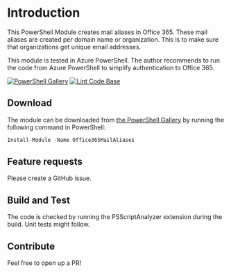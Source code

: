 # Introduction

This PowerShell Module creates mail aliases in Office 365. These mail aliases are created per domain name or organization. This is to make sure that organizations get unique email addresses.

This module is tested in Azure PowerShell. The author recommends to run the code from Azure PowerShell to simplify authentication to Office 365.

[![PowerShell Gallery](https://img.shields.io/powershellgallery/v/Office365MailAliases.svg?style=flat-square&label=PowerShell%20Gallery)](https://www.powershellgallery.com/packages/Office365MailAliases/)
[![Lint Code Base](https://github.com/DevSecNinja/Office365AliasModule/actions/workflows/linter.yml/badge.svg?branch=master)](https://github.com/DevSecNinja/Office365AliasModule/actions/workflows/linter.yml)

## Download

The module can be downloaded from [the PowerShell Gallery](https://www.powershellgallery.com/packages/Office365MailAliases) by running the following command in PowerShell:

``` powershell
Install-Module -Name Office365MailAliases
```

## Feature requests

Please create a GitHub issue.

## Build and Test

The code is checked by running the PSScriptAnalyzer extension during the build. Unit tests might follow.

## Contribute

Feel free to open up a PR!
